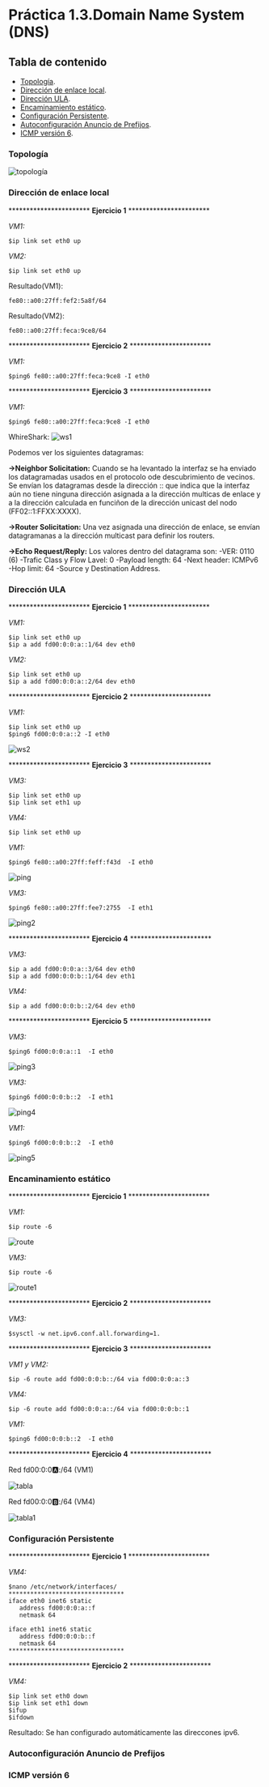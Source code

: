 # Práctica 1.3.Domain Name System (DNS)

## Tabla de contenido
- [Topología](#topología).
- [Dirección de enlace local](#dirección-de-enlace-local).
- [Dirección ULA](#dirección-ula).
- [Encaminamiento estático](#encaminamiento-estático).
- [Configuración Persistente](#configuración-persistente).
- [Autoconfiguración Anuncio de Prefijos](#autoconfiguración-anuncio-de-prefijos).
- [ICMP versión 6](#icmp-versión-6).

### Topología
![topología](topologia.png)

### Dirección de enlace local

*********************** **Ejercicio 1** ***********************

*VM1:*
<pre>
<code>$ip link set eth0 up
</code></pre>

*VM2:*
<pre>
<code>$ip link set eth0 up
</code></pre>

Resultado(VM1):
<pre>
<code>fe80::a00:27ff:fef2:5a8f/64
</code></pre>

Resultado(VM2):
<pre>
<code>fe80::a00:27ff:feca:9ce8/64
</code></pre>


*********************** **Ejercicio 2** ***********************

*VM1:*
<pre>
<code>$ping6 fe80::a00:27ff:feca:9ce8 -I eth0
</code></pre>

*********************** **Ejercicio 3** ***********************

*VM1:*
<pre>
<code>$ping6 fe80::a00:27ff:feca:9ce8 -I eth0
</code></pre>

WhireShark:
![ws1](ws1.png)

Podemos ver los siguientes datagramas:

**->Neighbor Solicitation:** Cuando se ha levantado la interfaz se ha enviado los datagramadas usados en el protocolo ode descubrimiento de vecinos. Se envían los datagramas desde la dirección :: que indica que la interfaz aún no tiene ninguna dirección asignada a la dirección multicas de enlace y a la dirección calculada en funciñon de la dirección unicast del nodo (FF02::1:FFXX:XXXX).

**->Router Solicitation:** Una vez asignada una dirección de enlace, se envían datagramanas a la dirección multicast para definir los routers.

**->Echo Request/Reply:** Los valores dentro del datagrama son:
-VER: 0110 (6)
-Trafic Class y Flow Lavel: 0
-Payload length: 64
-Next header: ICMPv6
-Hop limit: 64
-Source y Destination Address.

### Dirección ULA

*********************** **Ejercicio 1** ***********************

*VM1:*
<pre>
<code>$ip link set eth0 up
$ip a add fd00:0:0:a::1/64 dev eth0
</code></pre>

*VM2:*
<pre>
<code>$ip link set eth0 up
$ip a add fd00:0:0:a::2/64 dev eth0
</code></pre>

*********************** **Ejercicio 2** ***********************

*VM1:*
<pre>
<code>$ip link set eth0 up
$ping6 fd00:0:0:a::2 -I eth0
</code></pre>

![ws2](ws2.png)


*********************** **Ejercicio 3** ***********************

*VM3:*
<pre>
<code>$ip link set eth0 up
$ip link set eth1 up
</code></pre>

*VM4:*
<pre>
<code>$ip link set eth0 up
</code></pre>

*VM1:*
<pre>
<code>$ping6 fe80::a00:27ff:feff:f43d  -I eth0
</code></pre>

![ping](ping.png)

*VM3:*
<pre>
<code>$ping6 fe80::a00:27ff:fee7:2755  -I eth1
</code></pre>

![ping2](ping2.png)

*********************** **Ejercicio 4** ***********************

*VM3:*
<pre>
<code>$ip a add fd00:0:0:a::3/64 dev eth0
$ip a add fd00:0:0:b::1/64 dev eth1
</code></pre>

*VM4:*
<pre>
<code>$ip a add fd00:0:0:b::2/64 dev eth0
</code></pre>

*********************** **Ejercicio 5** ***********************

*VM3:*
<pre>
<code>$ping6 fd00:0:0:a::1  -I eth0
</code></pre>

![ping3](ping3.png)

*VM3:*
<pre>
<code>$ping6 fd00:0:0:b::2  -I eth1
</code></pre>

![ping4](ping4.png)

*VM1:*
<pre>
<code>$ping6 fd00:0:0:b::2  -I eth0
</code></pre>

![ping5](ping5.png)

### Encaminamiento estático

*********************** **Ejercicio 1** ***********************

*VM1:*
<pre>
<code>$ip route -6
</code></pre>

![route](route.png)


*VM3:*
<pre>
<code>$ip route -6
</code></pre>

![route1](route1.png)

*********************** **Ejercicio 2** ***********************

*VM3:*
<pre>
<code>$sysctl -w net.ipv6.conf.all.forwarding=1.
</code></pre>

*********************** **Ejercicio 3** ***********************

*VM1 y VM2:*
<pre>
<code>$ip -6 route add fd00:0:0:b::/64 via fd00:0:0:a::3
</code></pre>

*VM4:*
<pre>
<code>$ip -6 route add fd00:0:0:a::/64 via fd00:0:0:b::1
</code></pre>

*VM1:*
<pre>
<code>$ping6 fd00:0:0:b::2  -I eth0
</code></pre>


*********************** **Ejercicio 4** ***********************

Red fd00:0:0:a::/64 (VM1)

![tabla](tabla.png)

Red fd00:0:0:b::/64 (VM4)

![tabla1](tabla1.png)

### Configuración Persistente


*********************** **Ejercicio 1** ***********************

*VM4:*
<pre>
<code>$nano /etc/network/interfaces/
********************************
iface eth0 inet6 static
   address fd00:0:0:a::f
   netmask 64

iface eth1 inet6 static
   address fd00:0:0:b::f
   netmask 64
********************************
</code></pre>

*********************** **Ejercicio 2** ***********************

*VM4:*
<pre>
<code>$ip link set eth0 down
$ip link set eth1 down
$ifup
$ifdown
</code></pre>

Resultado:
Se han configurado automáticamente las direccones ipv6.

### Autoconfiguración Anuncio de Prefijos


### ICMP versión 6
